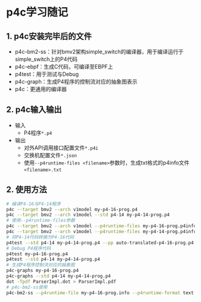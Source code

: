 # p4c学习随记
## 1. p4c安装完毕后的文件
- p4c-bm2-ss：针对bmv2架构simple_switch的编译器，用于编译运行于simple_switch上的P4代码
- p4c-ebpf：生成C代码，可编译至EBPF上
- p4test：用于测试与Debug
- p4c-graph：生成P4程序的控制流对应的抽象图表示
- p4c：更通用的编译器
## 2. p4c输入输出
- 输入
  - P4程序```*.p4```
- 输出
  - 对外API调用接口配置文件```*.p4i```
  - 交换机配置文件```*.json```
  - 使用```--p4runtime-files <filename>```参数时，生成txt格式的p4info文件```<filename>.txt```
## 2. 使用方法
```sh
# 编译P4-16与P4-14程序
p4c --target bmv2 --arch v1model my-p4-16-prog.p4
p4c --target bmv2 --arch v1model --std p4-14 my-p4-14-prog.p4
# 使用--p4runtime-files参数
p4c --target bmv2 --arch v1model --p4runtime-files my-p4-16-prog.p4info.txt my-p4-16-prog.p4
p4c --target bmv2 --arch v1model --p4runtime-files my-p4-14-prog.p4info.txt --std p4-14 my-p4-14-prog.p4
# 将P4-14代码转换为P4-16代码
p4test --std p4-14 my-p4-14-prog.p4 --pp auto-translated-p4-16-prog.p4
# Debug P4程序代码
p4test my-p4-16-prog.p4
p4test --std p4-14 my-p4-14-prog.p4
# 生成P4程序控制流对应的抽象图
p4c-graphs my-p4-16-prog.p4
p4c-graphs --std p4-14 my-p4-14-prog.p4
dot -Tpdf ParserImpl.dot > ParserImpl.pdf
# p4c-bm2-ss使用
p4c-bm2-ss --p4runtime-file my-p4-16-prog.info --p4runtime-format text -o my-p4-16-prog.json my-p4-16-prog.p4
```
